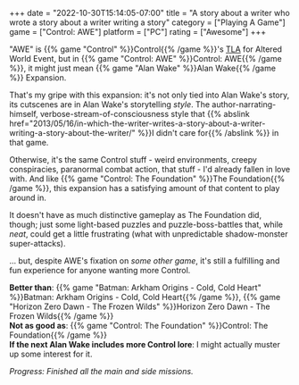 +++
date = "2022-10-30T15:14:05-07:00"
title = "A story about a writer who wrote a story about a writer writing a story"
category = ["Playing A Game"]
game = ["Control: AWE"]
platform = ["PC"]
rating = ["Awesome"]
+++

"AWE" is {{% game "Control" %}}Control{{% /game %}}'s <a href="https://en.wikipedia.org/wiki/Three-letter_acronym">TLA</a> for Altered World Event, but in {{% game "Control: AWE" %}}Control: AWE{{% /game %}}, it might just mean {{% game "Alan Wake" %}}Alan Wake{{% /game %}} Expansion.

That's my gripe with this expansion: it's not only tied into Alan Wake's story, its cutscenes are in Alan Wake's storytelling <i>style</i>.  The author-narrating-himself, verbose-stream-of-consciousness style that {{% abslink href="2013/05/16/in-which-the-writer-writes-a-story-about-a-writer-writing-a-story-about-the-writer/" %}}I didn't care for{{% /abslink %}} in that game.

Otherwise, it's the same Control stuff - weird environments, creepy conspiracies, paranormal combat action, that stuff - I'd already fallen in love with.  And like {{% game "Control: The Foundation" %}}The Foundation{{% /game %}}, this expansion has a satisfying amount of that content to play around in.

It doesn't have as much distinctive gameplay as The Foundation did, though; just some light-based puzzles and puzzle-boss-battles that, while <i>neat</i>, could get a little frustrating (what with unpredictable shadow-monster super-attacks).

... but, despite AWE's fixation on <i>some other game</i>, it's still a fulfilling and fun experience for anyone wanting more Control.

<b>Better than</b>: {{% game "Batman: Arkham Origins - Cold, Cold Heart" %}}Batman: Arkham Origins - Cold, Cold Heart{{% /game %}}, {{% game "Horizon Zero Dawn - The Frozen Wilds" %}}Horizon Zero Dawn - The Frozen Wilds{{% /game %}}  
<b>Not as good as</b>: {{% game "Control: The Foundation" %}}Control: The Foundation{{% /game %}}  
<b>If the next Alan Wake includes more Control lore</b>: I might actually muster up some interest for it.

<i>Progress: Finished all the main and side missions.</i>
